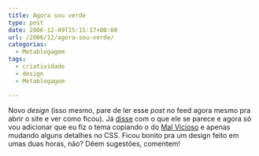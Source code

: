 ```yaml
---
title: Agora sou verde
type: post
date: 2006-12-09T15:15:17+00:00
url: /2006/12/agora-sou-verde/
categorias:
  - Metablogagem
tags:
  - criatividade
  - design
  - Metablogagem

---
```

Novo _design_ (isso mesmo, pare de ler esse _post_ no feed agora mesmo pra abrir o site e ver como ficou). Já [disse][1] com o que ele se parece e agora só vou adicionar que eu fiz o tema copiando o do [Mal Vicioso][2] e apenas mudando alguns detalhes no CSS. Ficou bonito pra um design feito em umas duas horas, não? Dêem sugestões, comentem!

 [1]: /2006/12/como-se-adquire-criatividade/
 [2]: http://malvicioso.com

